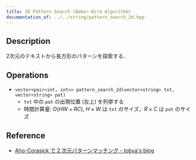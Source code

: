 ```yaml
---
title: 2D Pattern Search (Baker-Bird Algorithm)
documentation_of: ../../string/pattern_search_2d.hpp
---
```


## Description

2次元のテキストから長方形のパターンを探索する．

## Operations

- `vector<pair<int, int>> pattern_search_2d(vector<string> txt, vector<string> pat)`
    - `txt` 中の `pat` の出現位置 (左上) を列挙する
    - 時間計算量: $O(HW + RC)$, $H \times W$ は `txt` のサイズ，$R \times C$ は `pat` のサイズ

## Reference

- [Aho-Corasick で 2 次元パターンマッチング - tobya's blog](https://tobya.hatenablog.com/entry/2017/12/20/223629)
